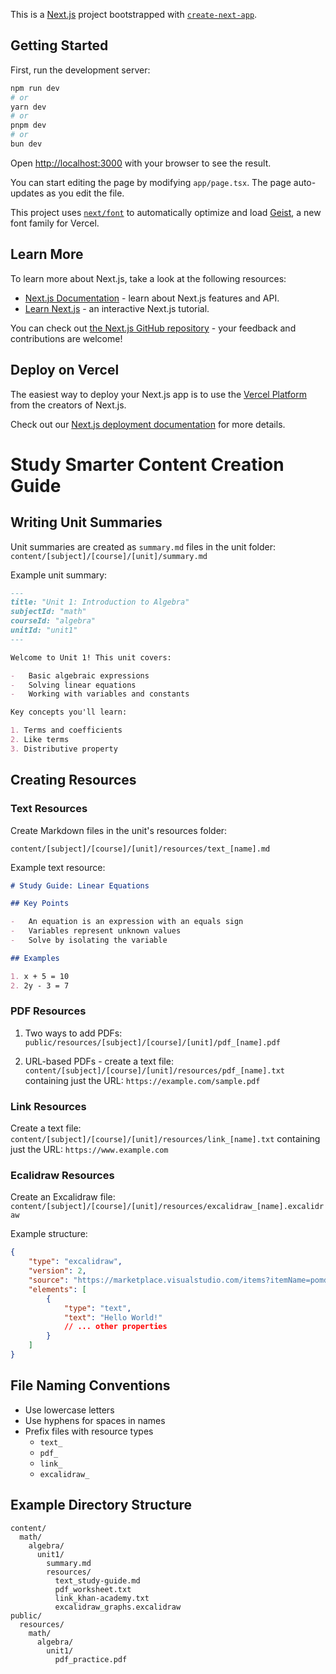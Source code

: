 This is a [Next.js](https://nextjs.org) project bootstrapped with [`create-next-app`](https://nextjs.org/docs/app/api-reference/cli/create-next-app).

## Getting Started

First, run the development server:

```bash
npm run dev
# or
yarn dev
# or
pnpm dev
# or
bun dev
```

Open [http://localhost:3000](http://localhost:3000) with your browser to see the result.

You can start editing the page by modifying `app/page.tsx`. The page auto-updates as you edit the file.

This project uses [`next/font`](https://nextjs.org/docs/app/building-your-application/optimizing/fonts) to automatically optimize and load [Geist](https://vercel.com/font), a new font family for Vercel.

## Learn More

To learn more about Next.js, take a look at the following resources:

-   [Next.js Documentation](https://nextjs.org/docs) - learn about Next.js features and API.
-   [Learn Next.js](https://nextjs.org/learn) - an interactive Next.js tutorial.

You can check out [the Next.js GitHub repository](https://github.com/vercel/next.js) - your feedback and contributions are welcome!

## Deploy on Vercel

The easiest way to deploy your Next.js app is to use the [Vercel Platform](https://vercel.com/new?utm_medium=default-template&filter=next.js&utm_source=create-next-app&utm_campaign=create-next-app-readme) from the creators of Next.js.

Check out our [Next.js deployment documentation](https://nextjs.org/docs/app/building-your-application/deploying) for more details.

# Study Smarter Content Creation Guide

## Writing Unit Summaries

Unit summaries are created as `summary.md` files in the unit folder:
`content/[subject]/[course]/[unit]/summary.md`

Example unit summary:

```md
---
title: "Unit 1: Introduction to Algebra"
subjectId: "math"
courseId: "algebra"
unitId: "unit1"
---

Welcome to Unit 1! This unit covers:

-   Basic algebraic expressions
-   Solving linear equations
-   Working with variables and constants

Key concepts you'll learn:

1. Terms and coefficients
2. Like terms
3. Distributive property
```

## Creating Resources

### Text Resources

Create Markdown files in the unit's resources folder:

`content/[subject]/[course]/[unit]/resources/text_[name].md`

Example text resource:

```md
# Study Guide: Linear Equations

## Key Points

-   An equation is an expression with an equals sign
-   Variables represent unknown values
-   Solve by isolating the variable

## Examples

1. x + 5 = 10
2. 2y - 3 = 7
```

### PDF Resources

1. Two ways to add PDFs:
   `public/resources/[subject]/[course]/[unit]/pdf_[name].pdf`

2. URL-based PDFs - create a text file:
   `content/[subject]/[course]/[unit]/resources/pdf_[name].txt`
   containing just the URL:
   `https://example.com/sample.pdf`

### Link Resources

Create a text file:
`content/[subject]/[course]/[unit]/resources/link_[name].txt`
containing just the URL:
`https://www.example.com`

### Ecalidraw Resources

Create an Excalidraw file:
`content/[subject]/[course]/[unit]/resources/excalidraw_[name].excalidraw`

Example structure:

```json
{
	"type": "excalidraw",
	"version": 2,
	"source": "https://marketplace.visualstudio.com/items?itemName=pomdtr.excalidraw-editor",
	"elements": [
		{
			"type": "text",
			"text": "Hello World!"
			// ... other properties
		}
	]
}
```

## File Naming Conventions

-   Use lowercase letters
-   Use hyphens for spaces in names
-   Prefix files with resource types
    -   `text_`
    -   `pdf_`
    -   `link_`
    -   `excalidraw_`

## Example Directory Structure

```
content/
  math/
    algebra/
      unit1/
        summary.md
        resources/
          text_study-guide.md
          pdf_worksheet.txt
          link_khan-academy.txt
          excalidraw_graphs.excalidraw
public/
  resources/
    math/
      algebra/
        unit1/
          pdf_practice.pdf
```
